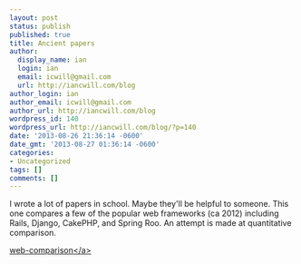 ```yaml
---
layout: post
status: publish
published: true
title: Ancient papers
author:
  display_name: ian
  login: ian
  email: icwill@gmail.com
  url: http://iancwill.com/blog
author_login: ian
author_email: icwill@gmail.com
author_url: http://iancwill.com/blog
wordpress_id: 140
wordpress_url: http://iancwill.com/blog/?p=140
date: '2013-08-26 21:36:14 -0600'
date_gmt: '2013-08-27 01:36:14 -0600'
categories:
- Uncategorized
tags: []
comments: []
---
```

<p>I wrote a lot of papers in school.  Maybe they'll be helpful to someone.  This one compares a few of the popular web frameworks (ca 2012) including Rails, Django, CakePHP, and Spring Roo.  An attempt is made at quantitative comparison.</p>
<p><a href="http:&#47;&#47;iancwill.com&#47;blog&#47;wp-content&#47;uploads&#47;2013&#47;08&#47;web-comparison.pdf">web-comparison<&#47;a></p>

